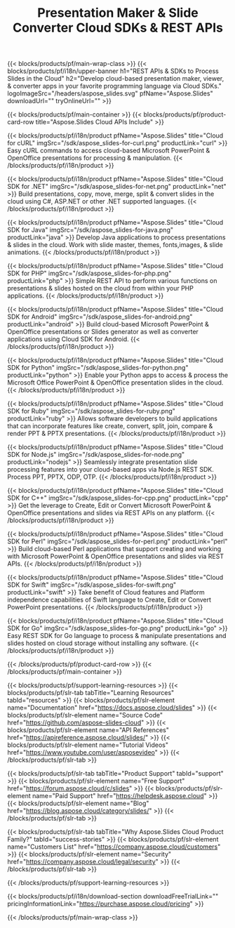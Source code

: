 ﻿---
title: Presentation Maker & Slide Converter Cloud SDKs & REST APIs 
description: Develop cloud-based presentation maker, viewer, & converter apps in your favorite programming language via Cloud SDKs 
weight: 10
family: slides
---

{{< blocks/products/pf/main-wrap-class >}}
{{< blocks/products/pf/i18n/upper-banner h1="REST APIs & SDKs to Process Slides in the Cloud" h2="Develop cloud-based presentation maker, viewer, & converter apps in your favorite programming language via Cloud SDKs." logoImageSrc="/headers/aspose_slides.svg" pfName="Aspose.Slides" downloadUrl="" tryOnlineUrl="" >}}

{{< blocks/products/pf/main-container >}}
{{< blocks/products/pf/product-card-row title="Aspose.Slides Cloud APIs Include" >}}

{{< blocks/products/pf/i18n/product pfName="Aspose.Slides" title="Cloud for cURL" imgSrc="/sdk/aspose_slides-for-curl.png" productLink="curl" >}}
Easy cURL commands to access cloud-based Microsoft PowerPoint & OpenOffice presentations for processing & manipulation.
{{< /blocks/products/pf/i18n/product >}}

{{< blocks/products/pf/i18n/product pfName="Aspose.Slides" title="Cloud SDK for .NET" imgSrc="/sdk/aspose_slides-for-net.png" productLink="net" >}}
Build presentations, copy, move, merge, split & convert slides in the cloud using C#, ASP.NET or other .NET supported languages.
{{< /blocks/products/pf/i18n/product >}}

{{< blocks/products/pf/i18n/product pfName="Aspose.Slides" title="Cloud SDK for Java" imgSrc="/sdk/aspose_slides-for-java.png" productLink="java" >}}
Develop Java applications to process presentations & slides in the cloud. Work with slide master, themes, fonts,images, & slide animations.
{{< /blocks/products/pf/i18n/product >}}

{{< blocks/products/pf/i18n/product pfName="Aspose.Slides" title="Cloud SDK for PHP" imgSrc="/sdk/aspose_slides-for-php.png" productLink="php" >}}
Simple REST API to perform various functions on presentations & slides hosted on the cloud from within your PHP applications.
{{< /blocks/products/pf/i18n/product >}}

{{< blocks/products/pf/i18n/product pfName="Aspose.Slides" title="Cloud SDK for Android" imgSrc="/sdk/aspose_slides-for-android.png" productLink="android" >}}
Build cloud-based Microsoft PowerPoint & OpenOffice presentations or Slides generator as well as converter applications using Cloud SDK for Android.
{{< /blocks/products/pf/i18n/product >}}

{{< blocks/products/pf/i18n/product pfName="Aspose.Slides" title="Cloud SDK for Python" imgSrc="/sdk/aspose_slides-for-python.png" productLink="python" >}}
Enable your Python apps to access & process the Microsoft Office PowerPoint & OpenOffice presentation slides in the cloud.
{{< /blocks/products/pf/i18n/product >}}

{{< blocks/products/pf/i18n/product pfName="Aspose.Slides" title="Cloud SDK for Ruby" imgSrc="/sdk/aspose_slides-for-ruby.png" productLink="ruby" >}}
Allows software developers to build applications that can incorporate features like create, convert, split, join, compare & render PPT & PPTX presentations.
{{< /blocks/products/pf/i18n/product >}}

{{< blocks/products/pf/i18n/product pfName="Aspose.Slides" title="Cloud SDK for Node.js" imgSrc="/sdk/aspose_slides-for-node.png" productLink="nodejs" >}}
Seamlessly integrate presentation slide processing features into your cloud-based apps via Node.js REST SDK. Process PPT, PPTX, ODP, OTP.
{{< /blocks/products/pf/i18n/product >}}

{{< blocks/products/pf/i18n/product pfName="Aspose.Slides" title="Cloud SDK for C++" imgSrc="/sdk/aspose_slides-for-cpp.png" productLink="cpp" >}}
 Get the leverage to Create, Edit or Convert Microsoft PowerPoint & OpenOffice presentations and slides via REST APIs on any platform.
{{< /blocks/products/pf/i18n/product >}}

{{< blocks/products/pf/i18n/product pfName="Aspose.Slides" title="Cloud SDK for Perl" imgSrc="/sdk/aspose_slides-for-perl.png" productLink="perl" >}}
 Build cloud-based Perl applications that support creating and working with Microsoft PowerPoint & OpenOffice presentations and slides via REST APIs.
{{< /blocks/products/pf/i18n/product >}}

{{< blocks/products/pf/i18n/product pfName="Aspose.Slides" title="Cloud SDK for Swift" imgSrc="/sdk/aspose_slides-for-swift.png" productLink="swift" >}}
Take benefit of Cloud features and Platform independence capabilities of Swift language to Create, Edit or Convert PowerPoint presentations.
{{< /blocks/products/pf/i18n/product >}}

{{< blocks/products/pf/i18n/product pfName="Aspose.Slides" title="Cloud SDK for Go" imgSrc="/sdk/aspose_slides-for-go.png" productLink="go" >}}
Easy REST SDK for Go language to process & manipulate presentations and slides hosted on cloud storage without installing any software.
{{< /blocks/products/pf/i18n/product >}}

{{< /blocks/products/pf/product-card-row >}}
{{< /blocks/products/pf/main-container >}}

{{< blocks/products/pf/support-learning-resources >}}
{{< blocks/products/pf/slr-tab tabTitle="Learning Resources" tabId="resources" >}}
{{< blocks/products/pf/slr-element name="Documentation" href="https://docs.aspose.cloud/slides" >}}
{{< blocks/products/pf/slr-element name="Source Code" href="https://github.com/aspose-slides-cloud" >}}
{{< blocks/products/pf/slr-element name="API References" href="https://apireference.aspose.cloud/slides/" >}}
{{< blocks/products/pf/slr-element name="Tutorial Videos" href="https://www.youtube.com/user/asposevideo" >}}
{{< /blocks/products/pf/slr-tab >}}

{{< blocks/products/pf/slr-tab tabTitle="Product Support" tabId="support" >}}
{{< blocks/products/pf/slr-element name="Free Support" href="https://forum.aspose.cloud/c/slides" >}}
{{< blocks/products/pf/slr-element name="Paid Support" href="https://helpdesk.aspose.cloud" >}}
{{< blocks/products/pf/slr-element name="Blog" href="https://blog.aspose.cloud/category/slides/" >}}
{{< /blocks/products/pf/slr-tab >}}

{{< blocks/products/pf/slr-tab tabTitle="Why Aspose.Slides Cloud Product Family?" tabId="success-stories" >}}
{{< blocks/products/pf/slr-element name="Customers List" href="https://company.aspose.cloud/customers" >}}
{{< blocks/products/pf/slr-element name="Security" href="https://company.aspose.cloud/legal/security" >}}
{{< /blocks/products/pf/slr-tab >}}

{{< /blocks/products/pf/support-learning-resources >}}

{{< blocks/products/pf/i18n/download-section downloadFreeTrialLink="" pricingInformationLink="https://purchase.aspose.cloud/pricing" >}}

{{< /blocks/products/pf/main-wrap-class >}}
